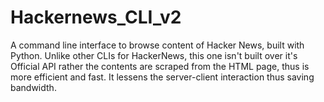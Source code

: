 # Hackernews_CLI_v2
A command line interface to browse content of Hacker News, built with Python. Unlike other CLIs for HackerNews, this one isn't built over it's Official API rather the contents are scraped from the HTML page, thus is more efficient and fast. It lessens the server-client interaction thus saving bandwidth.
